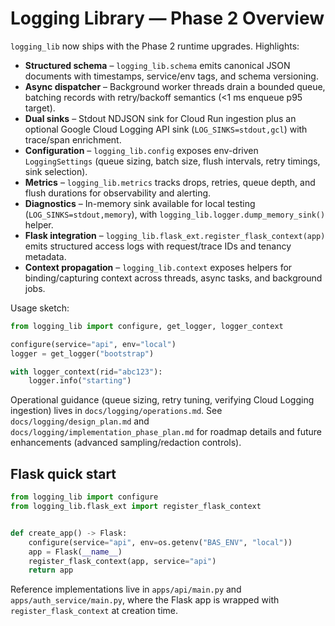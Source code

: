 # Logging Library — Phase 2 Overview

`logging_lib` now ships with the Phase 2 runtime upgrades. Highlights:

- **Structured schema** – `logging_lib.schema` emits canonical JSON documents with timestamps, service/env tags, and schema versioning.
- **Async dispatcher** – Background worker threads drain a bounded queue, batching records with retry/backoff semantics (<1 ms enqueue p95 target).
- **Dual sinks** – Stdout NDJSON sink for Cloud Run ingestion plus an optional Google Cloud Logging API sink (`LOG_SINKS=stdout,gcl`) with trace/span enrichment.
- **Configuration** – `logging_lib.config` exposes env-driven `LoggingSettings` (queue sizing, batch size, flush intervals, retry timings, sink selection).
- **Metrics** – `logging_lib.metrics` tracks drops, retries, queue depth, and flush durations for observability and alerting.
- **Diagnostics** – In-memory sink available for local testing (`LOG_SINKS=stdout,memory`), with `logging_lib.logger.dump_memory_sink()` helper.
- **Flask integration** – `logging_lib.flask_ext.register_flask_context(app)` emits structured access logs with request/trace IDs and tenancy metadata.
- **Context propagation** – `logging_lib.context` exposes helpers for binding/capturing context across threads, async tasks, and background jobs.

Usage sketch:

```python
from logging_lib import configure, get_logger, logger_context

configure(service="api", env="local")
logger = get_logger("bootstrap")

with logger_context(rid="abc123"):
    logger.info("starting")
```

Operational guidance (queue sizing, retry tuning, verifying Cloud Logging ingestion) lives in `docs/logging/operations.md`. See `docs/logging/design_plan.md` and `docs/logging/implementation_phase_plan.md` for roadmap details and future enhancements (advanced sampling/redaction controls).

## Flask quick start

```python
from logging_lib import configure
from logging_lib.flask_ext import register_flask_context


def create_app() -> Flask:
    configure(service="api", env=os.getenv("BAS_ENV", "local"))
    app = Flask(__name__)
    register_flask_context(app, service="api")
    return app
```

Reference implementations live in `apps/api/main.py` and `apps/auth_service/main.py`, where the Flask app is wrapped with `register_flask_context` at creation time.


